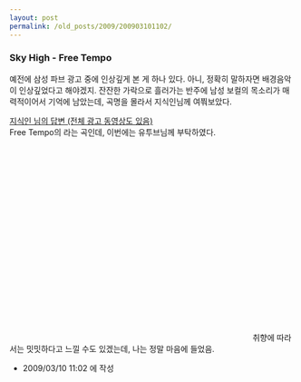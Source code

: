 ```yaml
---
layout: post
permalink: /old_posts/2009/200903101102/
---
```


### Sky High - Free Tempo

예전에 삼성 파브 광고 중에 인상깊게 본 게 하나 있다. 아니, 정확히 말하자면 배경음악이 인상깊었다고 해야겠지. 잔잔한 가락으로 흘러가는 반주에 남성 보컬의 목소리가 매력적이어서 기억에 남았는데, 곡명을 몰라서 지식인님께 여쭤보았다.

<a href="http://kin.naver.com/detail/detail.php?d1id=3&amp;dir_id=30618&amp;eid=sy6MpVeJVc7h6G9cCgRLCp7ROvjLUAr9&amp;qb=xsS66iCxpLDtILnosObAvb7H&amp;enc=euc-kr">지식인 님의 답변 (전체 광고 동영상도 있음)<br/></a>
Free Tempo의 <Sky High>라는 곡인데, 이번에는 유투브님께 부탁하였다.

<object height="344" width="425"><embed allowfullscreen="true" allowscriptaccess="always" height="344" src="http://www.youtube.com/v/gAf56dP2tDM&amp;hl=ko&amp;fs=1" type="application/x-shockwave-flash" width="425"/></object>
취향에 따라서는 밋밋하다고 느낄 수도 있겠는데, 나는 정말 마음에 들었음.





- 2009/03/10 11:02 에 작성